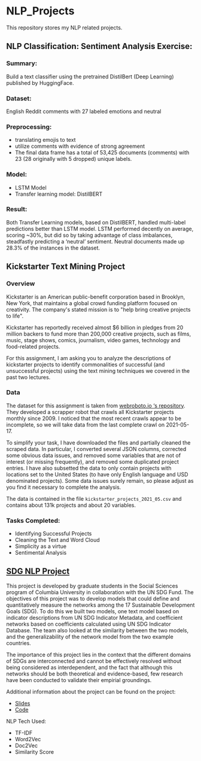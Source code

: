 # NLP_Projects

This repository stores my NLP related projects.

## NLP Classification: Sentiment Analysis Exercise:

### Summary:
Build a text classifier using the pretrained DistilBert (Deep Learning) published by HuggingFace.

### Dataset:
English Reddit comments with 27 labeled emotions and neutral

### Preprocessing:
  - translating emojis to text
  - utilize comments with evidence of strong agreement
  - The final data frame has a total of 53,425 documents (comments) with 23 (28 originally with 5 dropped) unique labels.
  
### Model:
  - LSTM Model
  - Transfer learning model: DistilBERT
  
### Result:
 
 Both Transfer Learning models, based on DistilBERT, handled multi-label predictions better than LSTM model. LSTM performed decently on average, scoring ~30%, but did so by taking advantage of class imbalances, steadfastly predicting a ‘neutral’ sentiment. Neutral documents made up 28.3% of the instances in the dataset.

  
  
## Kickstarter Text Mining Project
### Overview

Kickstarter is an American public-benefit corporation based in Brooklyn, New York, that maintains a global crowd funding platform focused on creativity.  The company's stated mission is to "help bring creative projects to life". 

Kickstarter has reportedly received almost $6 billion in pledges from 20 million backers to fund more than 200,000 creative projects, such as films, music, stage shows, comics, journalism, video games, technology and food-related projects.

For this assignment, I am asking you to analyze the descriptions of kickstarter projects to identify commonalities of successful (and unsuccessful projects) using the text mining techniques we covered in the past two lectures. 

### Data

The dataset for this assignment is taken from [webroboto.io ‘s repository](https://webrobots.io/kickstarter-datasets/). They developed a scrapper robot that crawls all Kickstarter projects monthly since 2009. I noticed that the most recent crawls appear to be incomplete, so we will take data from the last complete crawl on 2021-05-17.

To simplify your task, I have downloaded the files and partially cleaned the scraped data. In particular, I converted several JSON columns, corrected some obvious data issues, and removed some variables that are not of interest (or missing frequently), and removed some duplicated project entries. I have also  subsetted the data to only contain projects with locations set to the United States (to have only English language and USD denominated projects). Some data issues surely remain, so please adjust as you find it necessary to complete the analysis. 

The data is contained in the file `kickstarter_projects_2021_05.csv` and contains about 131k projects and about 20 variables.


### Tasks Completed:
- Identifying Successful Projects
- Cleaning the Text and Word Cloud
- Simplicity as a virtue
- Sentimental Analysis


## [SDG NLP Project](https://www.jointsdgfund.org/article/measuring-integration-and-network-effect-sdgs)

This project is developed by graduate students in the Social Sciences program of Columbia University in collaboration with the UN SDG Fund. The objectives of this project was to develop models that could define and quantitatively measure the networks among the 17 Sustainable Development Goals (SDG). To do this we built two models, one text model based on indicator descriptions from UN SDG Indicator Metadata, and coefficient networks based on coefficients calculated using UN SDG Indicator Database. The team also looked at the similarity between the two models, and the generalizability of the network model from the two example countries.

The importance of this project lies in the context that the different domains of SDGs are interconnected and cannot be effectively resolved without being considered as interdependent, and the fact that although this networks should be both theoretical and evidence-based, few research have been conducted to validate their empirial groundings.

Additional information about the project can be found on the project:

- [Slides](https://github.com/PeishanLi/G5055_Practicum_Project2/blob/main/G5055%20Project%202%20Deck%20.pdf)
- [Code](https://github.com/PeishanLi/G5055_Practicum_Project2/tree/main/Codes)

NLP Tech Used:
- TF-IDF
- Word2Vec
- Doc2Vec
- Similarity Score
